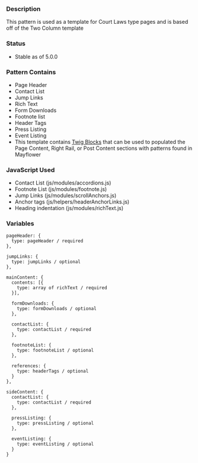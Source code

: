 ### Description
This pattern is used as a template for Court Laws type pages and is based off of the Two Column template

### Status
* Stable as of 5.0.0

### Pattern Contains
* Page Header
* Contact List
* Jump Links
* Rich Text
* Form Downloads
* Footnote list
* Header Tags
* Press Listing
* Event Listing
* This template contains [Twig Blocks](https://twig.symfony.com/doc/2.x/tags/extends.html) that can be used to populated the Page Content, Right Rail, or Post Content sections with patterns found in Mayflower

### JavaScript Used
* Contact List (js/modules/accordions.js)
* Footnote List (js/modules/footnote.js)
* Jump Links (js/modules/scrollAnchors.js)
* Anchor tags (js/helpers/headerAnchorLinks.js)
* Heading indentation (js/modules/richText.js)

### Variables
~~~
pageHeader: {
  type: pageHeader / required
},

jumpLinks: {
  type: jumpLinks / optional
},

mainContent: {
  contents: [{
    type: array of richText / required
  }],

  formDownloads: {
    type: formDownloads / optional
  },

  contactList: {
    type: contactList / required
  },

  footnoteList: {
    type: footnoteList / optional
  },

  references: {
    type: headerTags / optional
  }
},

sideContent: {
  contactList: {
    type: contactList / required
  },

  pressListing: {
    type: pressListing / optional
  },

  eventListing: {
    type: eventListing / optional
  }
}
~~~
